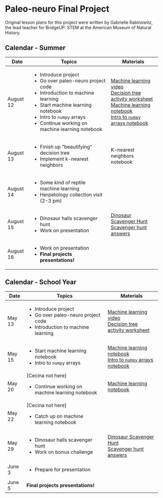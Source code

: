 # Paleo-neuro Final Project
Original lesson plans for this project were written by Gabrielle Rabinowitz, the lead teacher for BridgeUP: STEM at the American Museum of Natural History.

## Calendar - Summer

| Date     |      Topics      |  Materials |
|----------|-------------|------|
  | August 12 | <ul><li> Introduce project </li><li> Go over paleo-neuro project code </li><li> Introduction to machine learning </li><li> Start machine learning notebook </li><li> Intro to `numpy` arrays </li><li> Continue working on machine learning notebook | [Machine learning video](https://www.youtube.com/watch?v=f_uwKZIAeM0) <br> [Decision tree activity worksheet](https://github.com/babichmorrowc/paleoneuro_unit/blob/master/other_materials/machine_learning/DecisionTreeActivity.md) <br> [Machine learning notebook](https://github.com/babichmorrowc/paleoneuro_unit/blob/master/notebooks/PaleoNeuro_FinalProject.ipynb) <br> [Intro to `numpy` arrays notebook](https://github.com/babichmorrowc/paleoneuro_unit/blob/master/notebooks/NumPy_arrays.ipynb) |
  | August 13 | <ul><li>  Finish up "beautifying" decision tree </li><li> Implement k-nearest neighbors | K-nearest neighbors notebook |
  | August 14 | <ul><li>  Some kind of reptile machine learning </li><li> Herpetology collection visit (2-3 pm) | |
  | August 15 | <ul><li> Dinosaur halls scavenger hunt </li><li> Work on presentation | [Dinosaur Scavenger Hunt](https://github.com/babichmorrowc/paleoneuro_unit/blob/master/other_materials/dino_scavenger_hunt/ScavengerHunt.md) <br> [Scavenger hunt answers](https://github.com/babichmorrowc/paleoneuro_unit/blob/master/other_materials/dino_scavenger_hunt/ScavengerHunt_Answers.md)|
  | August 16 | <ul><li> Work on presentation </li><li> **Final projects presentations!** |  |



## Calendar - School Year

| Date     |      Topics      |  Materials |
|----------|-------------|------|
  | May 13 | <ul><li> Introduce project </li><li> Go over paleo-neuro project code </li><li> Introduction to machine learning | [Machine learning video](https://www.youtube.com/watch?v=f_uwKZIAeM0) <br> [Decision tree activity worksheet](https://github.com/babichmorrowc/paleoneuro_unit/blob/master/other_materials/machine_learning/DecisionTreeActivity.md) |
  | May 15 | <ul><li> Start machine learning notebook </li><li> Intro to `numpy` arrays | [Machine learning notebook](https://github.com/babichmorrowc/paleoneuro_unit/blob/master/notebooks/PaleoNeuro_FinalProject.ipynb) <br> [Intro to `numpy` arrays notebook](https://github.com/babichmorrowc/paleoneuro_unit/blob/master/notebooks/NumPy_arrays.ipynb)|
  | May 20 | [Cecina not here] <ul><li> Continue working on machine learning notebook | [Machine learning notebook](https://github.com/babichmorrowc/paleoneuro_unit/blob/master/notebooks/PaleoNeuro_FinalProject.ipynb) |
  | May 22 | [Cecina not here] <ul><li> Catch up on machine learning notebook | |
  | May 29 | <ul><li> Dinosaur halls scavenger hunt </li><li> Work on bonus challenge | [Dinosaur Scavenger Hunt](https://github.com/babichmorrowc/paleoneuro_unit/blob/master/other_materials/dino_scavenger_hunt/ScavengerHunt.md) <br> [Scavenger hunt answers](https://github.com/babichmorrowc/paleoneuro_unit/blob/master/other_materials/dino_scavenger_hunt/ScavengerHunt_Answers.md) |
  | June 3 | <ul><li> Prepare for presentation | |
  | June 5 | **Final projects presentations!** | |
